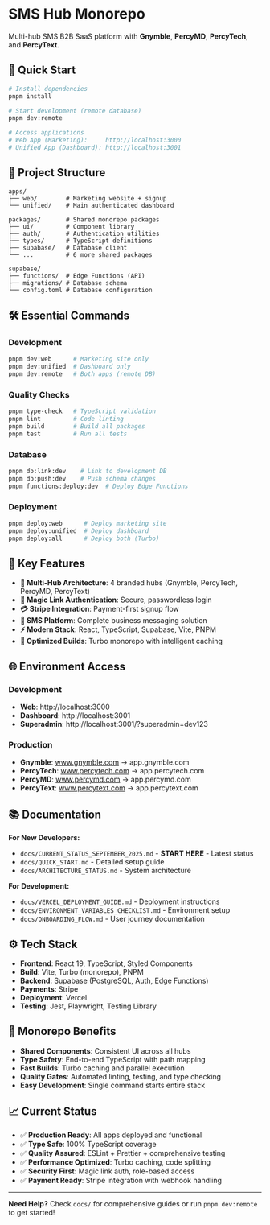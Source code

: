 # SMS Hub Monorepo

Multi-hub SMS B2B SaaS platform with **Gnymble**, **PercyMD**, **PercyTech**, and **PercyText**.

## 🚀 Quick Start

```bash
# Install dependencies
pnpm install

# Start development (remote database)
pnpm dev:remote

# Access applications
# Web App (Marketing):     http://localhost:3000
# Unified App (Dashboard): http://localhost:3001
```

## 📁 Project Structure

```
apps/
├── web/        # Marketing website + signup
└── unified/    # Main authenticated dashboard

packages/       # Shared monorepo packages
├── ui/         # Component library
├── auth/       # Authentication utilities
├── types/      # TypeScript definitions
├── supabase/   # Database client
└── ...         # 6 more shared packages

supabase/
├── functions/  # Edge Functions (API)
├── migrations/ # Database schema
└── config.toml # Database configuration
```

## 🛠️ Essential Commands

### Development

```bash
pnpm dev:web      # Marketing site only
pnpm dev:unified  # Dashboard only
pnpm dev:remote   # Both apps (remote DB)
```

### Quality Checks

```bash
pnpm type-check   # TypeScript validation
pnpm lint         # Code linting
pnpm build        # Build all packages
pnpm test         # Run all tests
```

### Database

```bash
pnpm db:link:dev    # Link to development DB
pnpm db:push:dev    # Push schema changes
pnpm functions:deploy:dev  # Deploy Edge Functions
```

### Deployment

```bash
pnpm deploy:web      # Deploy marketing site
pnpm deploy:unified  # Deploy dashboard
pnpm deploy:all      # Deploy both (Turbo)
```

## 🎯 Key Features

- **🏢 Multi-Hub Architecture**: 4 branded hubs (Gnymble, PercyTech, PercyMD, PercyText)
- **🔐 Magic Link Authentication**: Secure, passwordless login
- **💳 Stripe Integration**: Payment-first signup flow
- **📱 SMS Platform**: Complete business messaging solution
- **⚡ Modern Stack**: React, TypeScript, Supabase, Vite, PNPM
- **🚀 Optimized Builds**: Turbo monorepo with intelligent caching

## 🌐 Environment Access

### Development

- **Web**: http://localhost:3000
- **Dashboard**: http://localhost:3001
- **Superadmin**: http://localhost:3001/?superadmin=dev123

### Production

- **Gnymble**: www.gnymble.com → app.gnymble.com
- **PercyTech**: www.percytech.com → app.percytech.com
- **PercyMD**: www.percymd.com → app.percymd.com
- **PercyText**: www.percytext.com → app.percytext.com

## 📚 Documentation

**For New Developers:**

- `docs/CURRENT_STATUS_SEPTEMBER_2025.md` - **START HERE** - Latest status
- `docs/QUICK_START.md` - Detailed setup guide
- `docs/ARCHITECTURE_STATUS.md` - System architecture

**For Development:**

- `docs/VERCEL_DEPLOYMENT_GUIDE.md` - Deployment instructions
- `docs/ENVIRONMENT_VARIABLES_CHECKLIST.md` - Environment setup
- `docs/ONBOARDING_FLOW.md` - User journey documentation

## ⚙️ Tech Stack

- **Frontend**: React 19, TypeScript, Styled Components
- **Build**: Vite, Turbo (monorepo), PNPM
- **Backend**: Supabase (PostgreSQL, Auth, Edge Functions)
- **Payments**: Stripe
- **Deployment**: Vercel
- **Testing**: Jest, Playwright, Testing Library

## 🔧 Monorepo Benefits

- **Shared Components**: Consistent UI across all hubs
- **Type Safety**: End-to-end TypeScript with path mapping
- **Fast Builds**: Turbo caching and parallel execution
- **Quality Gates**: Automated linting, testing, and type checking
- **Easy Development**: Single command starts entire stack

## 📈 Current Status

- ✅ **Production Ready**: All apps deployed and functional
- ✅ **Type Safe**: 100% TypeScript coverage
- ✅ **Quality Assured**: ESLint + Prettier + comprehensive testing
- ✅ **Performance Optimized**: Turbo caching, code splitting
- ✅ **Security First**: Magic link auth, role-based access
- ✅ **Payment Ready**: Stripe integration with webhook handling

---

**Need Help?** Check `docs/` for comprehensive guides or run `pnpm dev:remote` to get started!
